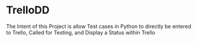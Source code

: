 # TrelloDD
The Intent of this Project is allow Test cases in Python to directly be entered to Trello, Called for Testing, and Display a Status within Trello
